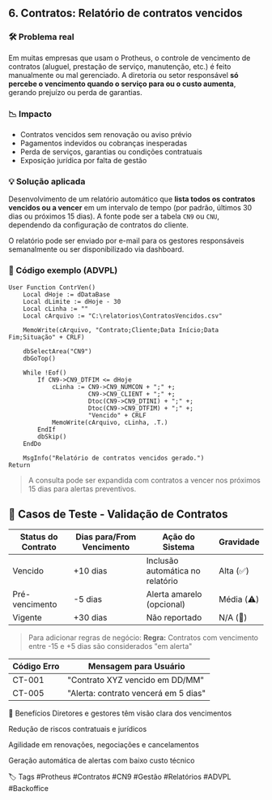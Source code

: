 ## 6. Contratos: Relatório de contratos vencidos

### 🛠 Problema real
Em muitas empresas que usam o Protheus, o controle de vencimento de contratos (aluguel, prestação de serviço, manutenção, etc.) é feito manualmente ou mal gerenciado. A diretoria ou setor responsável **só percebe o vencimento quando o serviço para ou o custo aumenta**, gerando prejuízo ou perda de garantias.

### 📉 Impacto
- Contratos vencidos sem renovação ou aviso prévio
- Pagamentos indevidos ou cobranças inesperadas
- Perda de serviços, garantias ou condições contratuais
- Exposição jurídica por falta de gestão

### 💡 Solução aplicada
Desenvolvimento de um relatório automático que **lista todos os contratos vencidos ou a vencer** em um intervalo de tempo (por padrão, últimos 30 dias ou próximos 15 dias). A fonte pode ser a tabela `CN9` ou `CNU`, dependendo da configuração de contratos do cliente.

O relatório pode ser enviado por e-mail para os gestores responsáveis semanalmente ou ser disponibilizado via dashboard.

### 🧾 Código exemplo (ADVPL)
```advpl
User Function ContrVen()
    Local dHoje := dDataBase
    Local dLimite := dHoje - 30
    Local cLinha := ""
    Local cArquivo := "C:\relatorios\ContratosVencidos.csv"

    MemoWrite(cArquivo, "Contrato;Cliente;Data Início;Data Fim;Situação" + CRLF)

    dbSelectArea("CN9")
    dbGoTop()

    While !Eof()
        If CN9->CN9_DTFIM <= dHoje
            cLinha := CN9->CN9_NUMCON + ";" +;
                      CN9->CN9_CLIENT + ";" +;
                      Dtoc(CN9->CN9_DTINI) + ";" +;
                      Dtoc(CN9->CN9_DTFIM) + ";" +;
                      "Vencido" + CRLF
            MemoWrite(cArquivo, cLinha, .T.)
        EndIf
        dbSkip()
    EndDo

    MsgInfo("Relatório de contratos vencidos gerado.")
Return
```
> A consulta pode ser expandida com contratos a vencer nos próximos 15 dias para alertas preventivos.

## 🧪 Casos de Teste - Validação de Contratos

| Status do Contrato       | Dias para/From Vencimento | Ação do Sistema                | Gravidade |
|--------------------------|--------------------------|--------------------------------|-----------|
| Vencido                  | +10 dias                 | Inclusão automática no relatório | Alta (✅) |
| Pré-vencimento           | -5 dias                  | Alerta amarelo (opcional)       | Média (⚠️) |
| Vigente                  | +30 dias                 | Não reportado                  | N/A (🚫)  |

> Para adicionar regras de negócio:
> **Regra:** Contratos com vencimento entre -15 e +5 dias são considerados "em alerta"

| Código Erro | Mensagem para Usuário          |
|-------------|--------------------------------|
| CT-001      | "Contrato XYZ vencido em DD/MM" |
| CT-005      | "Alerta: contrato vencerá em 5 dias" |

🎯 Benefícios
Diretores e gestores têm visão clara dos vencimentos

Redução de riscos contratuais e jurídicos

Agilidade em renovações, negociações e cancelamentos

Geração automática de alertas com baixo custo técnico

🏷️ Tags
#Protheus #Contratos #CN9 #Gestão #Relatórios #ADVPL #Backoffice

